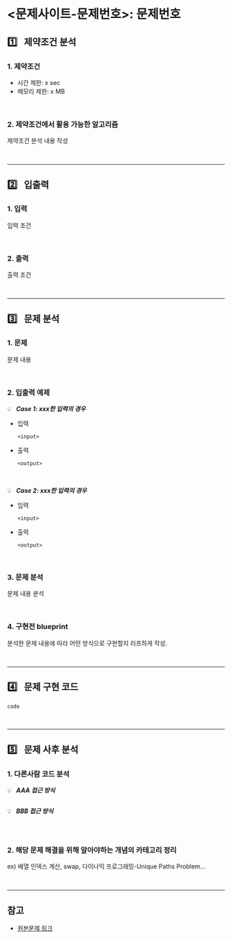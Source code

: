 # <문제사이트-문제번호>: 문제번호

## :one:&ensp; 제약조건 분석

### 1. 제약조건

* 시간 제한: x sec
* 메모리 제한: x MB

<br/>

### 2. 제약조건에서 활용 가능한 알고리즘

제약조건 분석 내용 작성

<br/>

---
## :two:&ensp; 입출력

### 1. 입력

입력 조건

<br/>

### 2. 출력

출력 조건


<br/>

---
## :three:&ensp; 문제 분석

### 1. 문제

문제 내용

<br/>

### 2. 입출력 예제

:bulb:&ensp; ***Case 1: xxx한 입력의 경우***

* 입력 
    
    ```
    <input>
    ```

* 출력

    ```
    <output>
    ```

<br/>

:bulb:&ensp; ***Case 2: xxx한 입력의 경우***

* 입력
    
    ```
    <input>
    ```

* 출력

    ```
    <output>
    ```

<br/>

### 3. 문제 분석

문제 내용 분석

<br/>

### 4. 구현전 blueprint

분석한 문제 내용에 따라 어떤 방식으로 구현할지 러프하게 작성.

<br/>

---
## :four:&ensp; 문제 구현 코드

```py
code
```

<br/>

---
## :five:&ensp; 문제 사후 분석

### 1. 다른사람 코드 분석

:bulb:&ensp; ***AAA 접근 방식***

```py

```

:bulb:&ensp; ***BBB 접근 방식***

```cpp

```

<br/>

### 2. 해당 문제 해결을 위해 알아야하는 개념의 카테고리 정리

ex) 배열 인덱스 계산, swap, 다이나믹 프로그래밍-Unique Paths Problem...

<br/>

---
## 참고

* [원본문제 링크]()